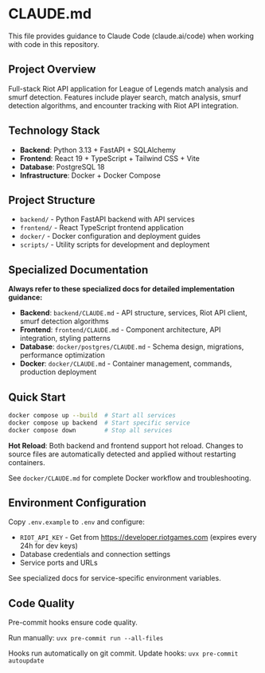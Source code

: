 # CLAUDE.md

This file provides guidance to Claude Code (claude.ai/code) when working with code in this repository.

## Project Overview

Full-stack Riot API application for League of Legends match analysis and smurf detection. Features include player search, match analysis, smurf detection algorithms, and encounter tracking with Riot API integration.

## Technology Stack

- **Backend**: Python 3.13 + FastAPI + SQLAlchemy
- **Frontend**: React 19 + TypeScript + Tailwind CSS + Vite
- **Database**: PostgreSQL 18
- **Infrastructure**: Docker + Docker Compose

## Project Structure

- `backend/` - Python FastAPI backend with API services
- `frontend/` - React TypeScript frontend application
- `docker/` - Docker configuration and deployment guides
- `scripts/` - Utility scripts for development and deployment

## Specialized Documentation

**Always refer to these specialized docs for detailed implementation guidance:**

- **Backend**: `backend/CLAUDE.md` - API structure, services, Riot API client, smurf detection algorithms
- **Frontend**: `frontend/CLAUDE.md` - Component architecture, API integration, styling patterns
- **Database**: `docker/postgres/CLAUDE.md` - Schema design, migrations, performance optimization
- **Docker**: `docker/CLAUDE.md` - Container management, commands, production deployment

## Quick Start

```bash
docker compose up --build  # Start all services
docker compose up backend  # Start specific service
docker compose down        # Stop all services
```

**Hot Reload**: Both backend and frontend support hot reload. Changes to source files are automatically detected and applied without restarting containers.

See `docker/CLAUDE.md` for complete Docker workflow and troubleshooting.

## Environment Configuration

Copy `.env.example` to `.env` and configure:
- `RIOT_API_KEY` - Get from https://developer.riotgames.com (expires every 24h for dev keys)
- Database credentials and connection settings
- Service ports and URLs

See specialized docs for service-specific environment variables.

## Code Quality

Pre-commit hooks ensure code quality.

Run manually: `uvx pre-commit run --all-files`

Hooks run automatically on git commit. Update hooks: `uvx pre-commit autoupdate`
